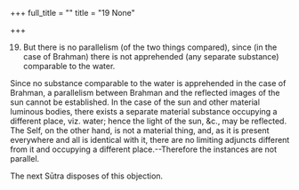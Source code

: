 +++
full_title = ""
title = "19 None"

+++


19. But there is no parallelism (of the two things compared), since (in the case of Brahman) there is not apprehended (any separate substance) comparable to the water.

Since no substance comparable to the water is apprehended in the case of Brahman, a parallelism between Brahman and the reflected images of the sun cannot be established. In the case of the sun and other material luminous bodies, there exists a separate material substance occupying a different place, viz. water; hence the light of the sun, &c., may be reflected. The Self, on the other hand, is not a material thing, and, as it is present everywhere and all is identical with it, there are no limiting adjuncts different from it and occupying a different place.--Therefore the instances are not parallel.

The next Sūtra disposes of this objection.

